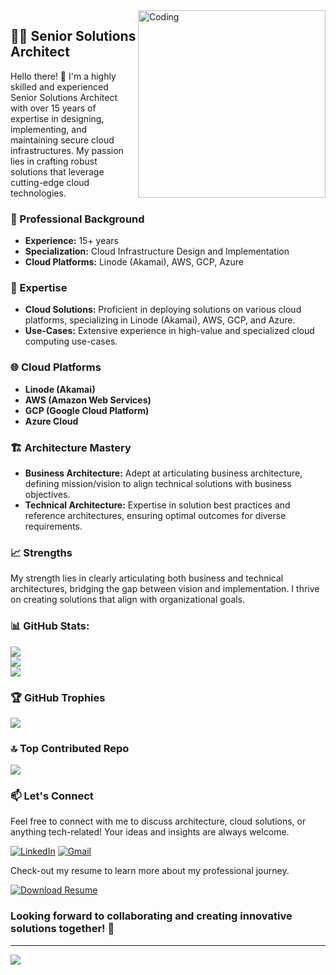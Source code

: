 
<img align="right" alt="Coding" width="300" src="https://raw.githubusercontent.com/sstgfraser/sstgfraser/main/.github/vector.png"/>

## 👨‍💻 Senior Solutions Architect

Hello there! 👋 I'm a highly skilled and experienced Senior Solutions Architect with over 15 years of expertise in designing, implementing, and maintaining secure cloud infrastructures. My passion lies in crafting robust solutions that leverage cutting-edge cloud technologies.

### 💼 Professional Background

- **Experience:** 15+ years
- **Specialization:** Cloud Infrastructure Design and Implementation
- **Cloud Platforms:** Linode (Akamai), AWS, GCP, Azure

### 🚀 Expertise

- **Cloud Solutions:** Proficient in deploying solutions on various cloud platforms, specializing in Linode (Akamai), AWS, GCP, and Azure.
- **Use-Cases:** Extensive experience in high-value and specialized cloud computing use-cases.

### 🌐 Cloud Platforms

- **Linode (Akamai)**
- **AWS (Amazon Web Services)**
- **GCP (Google Cloud Platform)**
- **Azure Cloud**

### 🏗️ Architecture Mastery

- **Business Architecture:** Adept at articulating business architecture, defining mission/vision to align technical solutions with business objectives.
- **Technical Architecture:** Expertise in solution best practices and reference architectures, ensuring optimal outcomes for diverse requirements.

### 📈 Strengths

My strength lies in clearly articulating both business and technical architectures, bridging the gap between vision and implementation. I thrive on creating solutions that align with organizational goals.

### 📊 GitHub Stats:
![](https://github-readme-stats.vercel.app/api?username=sstgfraser&theme=dark&hide_border=false&include_all_commits=false&count_private=false)<br/>
![](https://github-readme-streak-stats.herokuapp.com/?user=sstgfraser&theme=dark&hide_border=false)<br/>
![](https://github-readme-stats.vercel.app/api/top-langs/?username=sstgfraser&theme=dark&hide_border=false&include_all_commits=false&count_private=false&layout=compact)

### 🏆 GitHub Trophies
![](https://github-profile-trophy.vercel.app/?username=sstgfraser&theme=radical&no-frame=false&no-bg=true&margin-w=4)

### 🔝 Top Contributed Repo
![](https://github-contributor-stats.vercel.app/api?username=sstgfraser&limit=5&theme=dark&combine_all_yearly_contributions=true)

### 📫 Let's Connect

Feel free to connect with me to discuss architecture, cloud solutions, or anything tech-related! Your ideas and insights are always welcome.

[![LinkedIn](https://img.shields.io/badge/LinkedIn-0077B5?style=for-the-badge&logo=linkedin&logoColor=white)](https://www.linkedin.com/in/seanfraser/)
[![Gmail](https://img.shields.io/badge/Gmail-EE0000?style=for-the-badge&logo=gmail&logoColor=white)](mailto:sstgfraser@gmail.com)

Check-out my resume to learn more about my professional journey.

[![Download Resume](https://img.shields.io/badge/Download%20Resume-5091CD?style=for-the-badge&logo=pdf&logoColor=white)](https://raw.githubusercontent.com/sstgfraser/sstgfraser/main/.github/Sean-Fraser-Resume.pdf)

### Looking forward to collaborating and creating innovative solutions together! 🚀
---
[![](https://visitcount.itsvg.in/api?id=sstgfraser&icon=0&color=0)](https://visitcount.itsvg.in)
